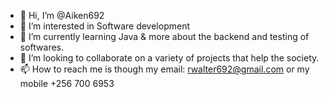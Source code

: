 - 👋 Hi, I’m @Aiken692
- 👀 I’m interested in Software development
- 🌱 I’m currently learning Java &  more about the backend and testing of softwares.
- 💞️ I’m looking to collaborate on a variety of projects that help the society.
- 📫 How to reach me is though my email: rwalter692@gmail.com or my mobile +256 700 6953

<!---
Aiken692/Aiken692 is a ✨ special ✨ repository because its `README.md` (this file) appears on your GitHub profile.
You can click the Preview link to take a look at your changes.
--->
